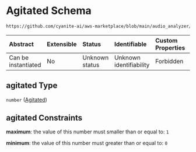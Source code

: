 # Agitated Schema

```txt
https://github.com/cyanite-ai/aws-marketplace/blob/main/audio_analyzer/schemes/marketplace_v1/schema/TaggingV8.schema.json#/$defs/MoodAdvancedScoresV1/properties/agitated
```



| Abstract            | Extensible | Status         | Identifiable            | Custom Properties | Additional Properties | Access Restrictions | Defined In                                                                     |
| :------------------ | :--------- | :------------- | :---------------------- | :---------------- | :-------------------- | :------------------ | :----------------------------------------------------------------------------- |
| Can be instantiated | No         | Unknown status | Unknown identifiability | Forbidden         | Allowed               | none                | [TaggingV8.schema.json\*](../out/TaggingV8.schema.json "open original schema") |

## agitated Type

`number` ([Agitated](taggingv8-defs-moodadvancedscoresv1-properties-agitated.md))

## agitated Constraints

**maximum**: the value of this number must smaller than or equal to: `1`

**minimum**: the value of this number must greater than or equal to: `0`
